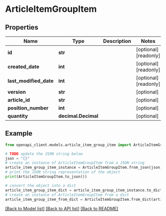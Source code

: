 # ArticleItemGroupItem


## Properties

Name | Type | Description | Notes
------------ | ------------- | ------------- | -------------
**id** | **str** |  | [optional] [readonly] 
**created_date** | **int** |  | [optional] [readonly] 
**last_modified_date** | **int** |  | [optional] [readonly] 
**version** | **str** |  | [optional] 
**article_id** | **str** |  | [optional] 
**position_number** | **int** |  | [optional] 
**quantity** | **decimal.Decimal** |  | [optional] 

## Example

```python
from openapi_client.models.article_item_group_item import ArticleItemGroupItem

# TODO update the JSON string below
json = "{}"
# create an instance of ArticleItemGroupItem from a JSON string
article_item_group_item_instance = ArticleItemGroupItem.from_json(json)
# print the JSON string representation of the object
print(ArticleItemGroupItem.to_json())

# convert the object into a dict
article_item_group_item_dict = article_item_group_item_instance.to_dict()
# create an instance of ArticleItemGroupItem from a dict
article_item_group_item_from_dict = ArticleItemGroupItem.from_dict(article_item_group_item_dict)
```
[[Back to Model list]](../README.md#documentation-for-models) [[Back to API list]](../README.md#documentation-for-api-endpoints) [[Back to README]](../README.md)


